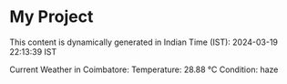 # My Project

This content is dynamically generated in Indian Time (IST): 2024-03-19 22:13:39 IST


Current Weather in Coimbatore:
Temperature: 28.88 °C
Condition: haze
